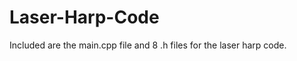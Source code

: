 Laser-Harp-Code
===============
Included are the main.cpp file and 8 .h files for the laser harp code.
